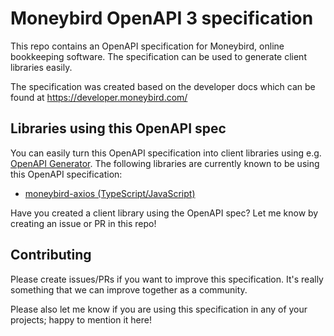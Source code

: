 # Moneybird OpenAPI 3 specification

This repo contains an OpenAPI specification for Moneybird, online bookkeeping software. The specification can be used to generate client libraries easily.

The specification was created based on the developer docs which can be found at https://developer.moneybird.com/

## Libraries using this OpenAPI spec

You can easily turn this OpenAPI specification into client libraries using e.g. [OpenAPI Generator](https://openapi-generator.tech/docs/generators/). The following libraries are currently known to be using this OpenAPI specification:

* [moneybird-axios (TypeScript/JavaScript)](https://github.com/dennisameling/moneybird-javascript)

Have you created a client library using the OpenAPI spec? Let me know by creating an issue or PR in this repo!

## Contributing

Please create issues/PRs if you want to improve this specification. It's really something that we can improve together as a community.

Please also let me know if you are using this specification in any of your projects; happy to mention it here!
